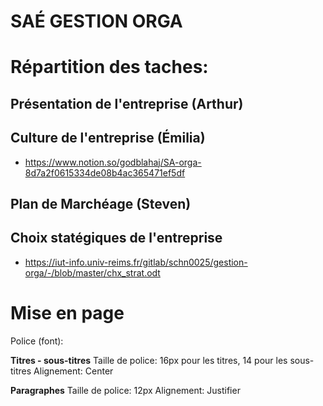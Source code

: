 # SAÉ GESTION ORGA


# Répartition des taches: 

## Présentation de l'entreprise (Arthur)

## Culture de l'entreprise (Émilia)
- https://www.notion.so/godblahaj/SA-orga-8d7a2f0615334de08b4ac365471ef5df

## Plan de Marchéage (Steven)

## Choix statégiques de l'entreprise
- https://iut-info.univ-reims.fr/gitlab/schn0025/gestion-orga/-/blob/master/chx_strat.odt

# Mise en page
Police (font): 

**Titres - sous-titres**
Taille de police: 16px pour les titres, 14 pour les sous-titres
Alignement: Center

**Paragraphes**
Taille de police: 12px
Alignement: Justifier
